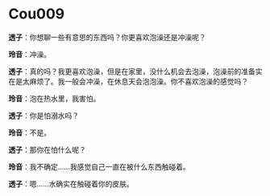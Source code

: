 # Cou009

**透子**：你想聊一些有意思的东西吗？你更喜欢泡澡还是冲澡呢？



**玲音**：冲澡。



**透子**：真的吗？我更喜欢泡澡，但是在家里，没什么机会去泡澡，泡澡前的准备实在是太麻烦了。我一般会冲澡，在休息天会泡泡澡。你不喜欢泡澡的感觉吗？



**玲音**：泡在热水里，我害怕。



**透子**：你是怕溺水吗？



**玲音**：不是。



**透子**：那你在怕什么呢？



**玲音**：我不确定……我感觉自己一直在被什么东西触碰着。



**透子**：嗯……水确实在触碰着你的皮肤。